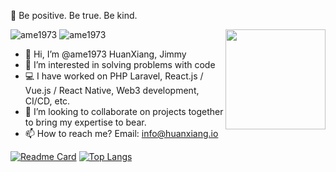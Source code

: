 🌠 Be positive. Be true. Be kind.


<img align='right' src='https://user-images.githubusercontent.com/5713670/87202985-820dcb80-c2b6-11ea-9f56-7ec461c497c3.gif' width='160'>

![ame1973](https://komarev.com/ghpvc/?username=ame1973) ![ame1973](https://visitor-badge.glitch.me/badge?page_id=ame1973.profile)

- 👋 Hi, I’m @ame1973 HuanXiang, Jimmy
- 👀 I’m interested in solving problems with code
- 💻 I have worked on PHP Laravel, React.js / Vue.js / React Native, Web3 development, CI/CD, etc.
- 💞️ I’m looking to collaborate on projects together to bring my expertise to bear.
- 📫 How to reach me? Email: info@huanxiang.io

[![Readme Card](https://github-readme-stats.vercel.app/api?username=ame1973&show_icons=true&theme=github_dark&count_private=true&hide=contribs&line_height=24)](https://github.com/anuraghazra/github-readme-stats) [![Top Langs](https://github-readme-stats.vercel.app/api/top-langs/?username=ame1973&layout=compact&exclude_repo=ame1973.github.io&theme=github_dark&text_color=daf7dc&bg_color=151515&card_width=250)](https://github.com/anuraghazra/github-readme-stats)

<!---
ame1973/ame1973 is a ✨ special ✨ repository because its `README.md` (this file) appears on your GitHub profile.
You can click the Preview link to take a look at your changes.
--->
